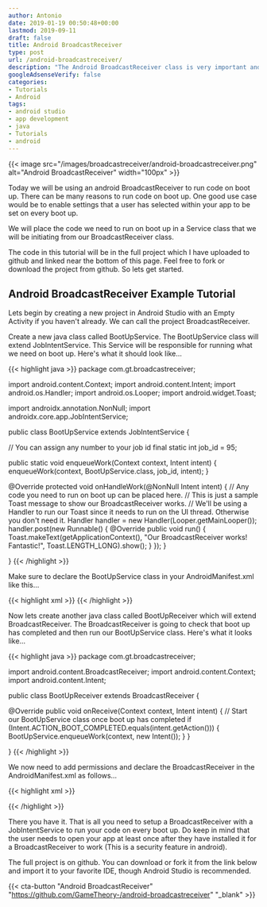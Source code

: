 ```yaml
---
author: Antonio
date: 2019-01-19 00:50:48+00:00
lastmod: 2019-09-11
draft: false
title: Android BroadcastReceiver
type: post
url: /android-broadcastreceiver/
description: "The Android BroadcastReceiver class is very important and should get familiar with it. In this tutorial we will cover how to use the BroadcastReceiver with a JobIntentService to run some code upon boot up."
googleAdsenseVerify: false
categories:
- Tutorials
- Android
tags:
- android studio
- app development
- java
- Tutorials
- android
---
```


{{< image src="/images/broadcastreceiver/android-broadcastreceiver.png" alt="Android BroadcastReceiver" width="100px" >}}

Today we will be using an android BroadcastReceiver to run code on boot up. There can be many reasons to run code on boot up. One good use case would be to enable settings that a user has selected within your app to be set on every boot up.

<!--more-->

We will place the code we need to run on boot up in a Service class that we will be initiating from our BroadcastReceiver class.

The code in this tutorial will be in the full project which I have uploaded to github and linked near the bottom of this page. Feel free to fork or download the project from github. So lets get started.

## Android BroadcastReceiver Example Tutorial

Lets begin by creating a new project in Android Studio with an Empty Activity if you haven't already. We can call the project BroadcastReceiver.

Create a new java class called BootUpService. The BootUpService class will extend JobIntentService. This Service will be responsible for running what we need on boot up. Here's what it should look like…

{{< highlight java >}}
package com.gt.broadcastreceiver;

import android.content.Context;
import android.content.Intent;
import android.os.Handler;
import android.os.Looper;
import android.widget.Toast;

import androidx.annotation.NonNull;
import androidx.core.app.JobIntentService;

public class BootUpService extends JobIntentService {

  // You can assign any number to your job id
  final static int job_id = 95;

  public static void enqueueWork(Context context, Intent intent) {
    enqueueWork(context, BootUpService.class, job_id, intent);
  }

  @Override
  protected void onHandleWork(@NonNull Intent intent) {
    // Any code you need to run on boot up can be placed here.
    // This is just a sample Toast message to show our BroadcastReceiver works.
    // We'll be using a Handler to run our Toast since it needs to run on the UI thread. Otherwise you don't need it.
    Handler handler = new Handler(Looper.getMainLooper());
    handler.post(new Runnable() {
      @Override
      public void run() {
          Toast.makeText(getApplicationContext(), "Our BroadcastReceiver works! Fantastic!", Toast.LENGTH_LONG).show();
      }
    });
  }

}
{{< /highlight >}}

Make sure to declare the BootUpService class in your AndroidManifest.xml like this…

{{< highlight xml >}}
<service android:name=".BootUpService"
  android:permission="android.permission.BIND_JOB_SERVICE"/>
{{< /highlight >}}

Now lets create another java class called BootUpReceiver which will extend BroadcastReceiver. The BroadcastReceiver is going to check that boot up has completed and then run our BootUpService class. Here's what it looks like…

{{< highlight java >}}
package com.gt.broadcastreceiver;

import android.content.BroadcastReceiver;
import android.content.Context;
import android.content.Intent;

public class BootUpReceiver extends BroadcastReceiver {

  @Override
  public void onReceive(Context context, Intent intent) {
    // Start our BootUpService class once boot up has completed
    if (Intent.ACTION_BOOT_COMPLETED.equals(intent.getAction())) {
      BootUpService.enqueueWork(context, new Intent());
    }
  }

}
{{< /highlight >}}

We now need to add permissions and declare the BroadcastReceiver in the AndroidManifest.xml as follows…

{{< highlight xml >}}
<!--For pre-android O to run JobIntentService, WAKE_LOCK is needed-->
<uses-permission android:name="android.permission.WAKE_LOCK" />
<uses-permission android:name="android.permission.RECEIVE_BOOT_COMPLETED" />

<receiver android:name=".BootUpReceiver" android:enabled="true" android:exported="false">
  <intent-filter>
    <action android:name="android.intent.action.BOOT_COMPLETED" />
  </intent-filter>
</receiver>
{{< /highlight >}}

There you have it. That is all you need to setup a BroadcastReceiver with a JobIntentService to run your code on every boot up. Do keep in mind that the user needs to open your app at least once after they have installed it for a BroadcastReceiver to work (This is a security feature in android).

The full project is on github. You can download or fork it from the link below and import it to your favorite IDE, though Android Studio is recommended.

{{< cta-button "Android BroadcastReceiver" "https://github.com/GameTheory-/android-broadcastreceiver" "_blank" >}}

